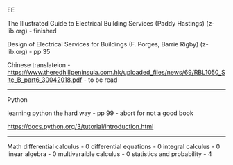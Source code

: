 EE

The Illustrated Guide to Electrical Building Services (Paddy Hastings) (z-lib.org) - finished

Design of Electrical Services for Buildings (F. Porges, Barrie Rigby) (z-lib.org) - pp 35

Chinese translateion - https://www.theredhillpeninsula.com.hk/uploaded_files/news/69/RBL1050_Site_B_part6_30042018.pdf - to be read

---

Python

learning python the hard way - pp 99 - abort for not a good book

https://docs.python.org/3/tutorial/introduction.html

---

Math
differential calculus - 0
differential equations - 0
integral calculus - 0
linear algebra - 0
multivaraible calculus - 0
statistics and probability - 4